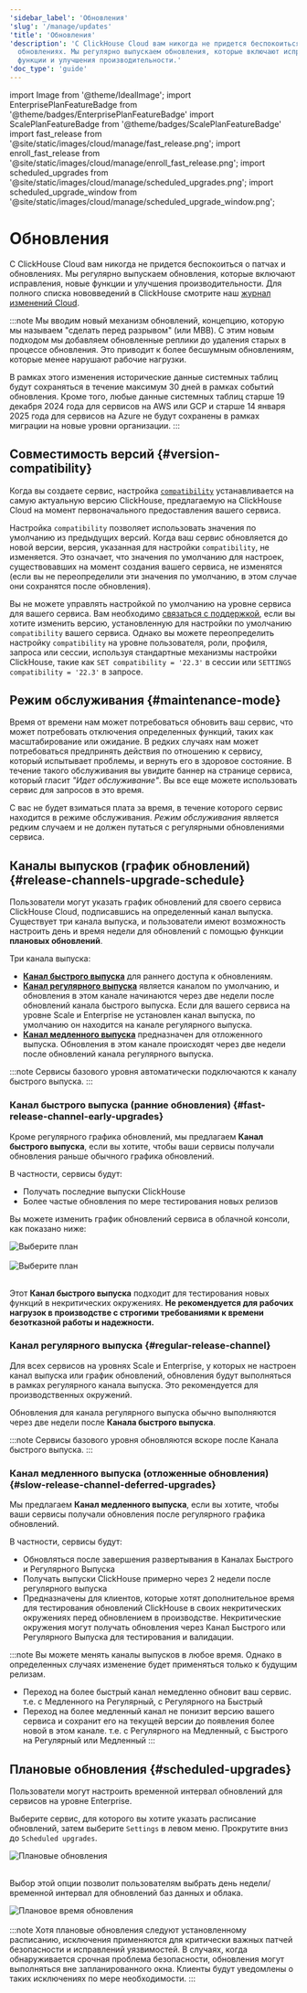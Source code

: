 ```yaml
---
'sidebar_label': 'Обновления'
'slug': '/manage/updates'
'title': 'Обновления'
'description': 'С ClickHouse Cloud вам никогда не придется беспокоиться о патчах и
  обновлениях. Мы регулярно выпускаем обновления, которые включают исправления, новые
  функции и улучшения производительности.'
'doc_type': 'guide'
---
```

import Image from '@theme/IdealImage';
import EnterprisePlanFeatureBadge from '@theme/badges/EnterprisePlanFeatureBadge'
import ScalePlanFeatureBadge from '@theme/badges/ScalePlanFeatureBadge'
import fast_release from '@site/static/images/cloud/manage/fast_release.png';
import enroll_fast_release from '@site/static/images/cloud/manage/enroll_fast_release.png';
import scheduled_upgrades from '@site/static/images/cloud/manage/scheduled_upgrades.png';
import scheduled_upgrade_window from '@site/static/images/cloud/manage/scheduled_upgrade_window.png';


# Обновления

С ClickHouse Cloud вам никогда не придется беспокоиться о патчах и обновлениях. Мы регулярно выпускаем обновления, которые включают исправления, новые функции и улучшения производительности. Для полного списка нововведений в ClickHouse смотрите наш [журнал изменений Cloud](/whats-new/cloud).

:::note
Мы вводим новый механизм обновлений, концепцию, которую мы называем "сделать перед разрывом" (или MBB). С этим новым подходом мы добавляем обновленные реплики до удаления старых в процессе обновления. Это приводит к более бесшумным обновлениям, которые менее нарушают рабочие нагрузки.

В рамках этого изменения исторические данные системных таблиц будут сохраняться в течение максимум 30 дней в рамках событий обновления. Кроме того, любые данные системных таблиц старше 19 декабря 2024 года для сервисов на AWS или GCP и старше 14 января 2025 года для сервисов на Azure не будут сохранены в рамках миграции на новые уровни организации.
:::

## Совместимость версий {#version-compatibility}

Когда вы создаете сервис, настройка [`compatibility`](/operations/settings/settings#compatibility) устанавливается на самую актуальную версию ClickHouse, предлагаемую на ClickHouse Cloud на момент первоначального предоставления вашего сервиса.

Настройка `compatibility` позволяет использовать значения по умолчанию из предыдущих версий. Когда ваш сервис обновляется до новой версии, версия, указанная для настройки `compatibility`, не изменяется. Это означает, что значения по умолчанию для настроек, существовавших на момент создания вашего сервиса, не изменятся (если вы не переопределили эти значения по умолчанию, в этом случае они сохранятся после обновления).

Вы не можете управлять настройкой по умолчанию на уровне сервиса для вашего сервиса. Вам необходимо [связаться с поддержкой](https://clickhouse.com/support/program), если вы хотите изменить версию, установленную для настройки по умолчанию `compatibility` вашего сервиса. Однако вы можете переопределить настройку `compatibility` на уровне пользователя, роли, профиля, запроса или сессии, используя стандартные механизмы настройки ClickHouse, такие как `SET compatibility = '22.3'` в сессии или `SETTINGS compatibility = '22.3'` в запросе.

## Режим обслуживания {#maintenance-mode}

Время от времени нам может потребоваться обновить ваш сервис, что может потребовать отключения определенных функций, таких как масштабирование или ожидание. В редких случаях нам может потребоваться предпринять действия по отношению к сервису, который испытывает проблемы, и вернуть его в здоровое состояние. В течение такого обслуживания вы увидите баннер на странице сервиса, который гласит _"Идет обслуживание"_. Вы все еще можете использовать сервис для запросов в это время.

С вас не будет взиматься плата за время, в течение которого сервис находится в режиме обслуживания. _Режим обслуживания_ является редким случаем и не должен путаться с регулярными обновлениями сервиса.

## Каналы выпусков (график обновлений) {#release-channels-upgrade-schedule}

Пользователи могут указать график обновлений для своего сервиса ClickHouse Cloud, подписавшись на определенный канал выпуска. Существует три канала выпуска, и пользователи имеют возможность настроить день и время недели для обновлений с помощью функции **плановых обновлений**.

Три канала выпуска:
- [**Канал быстрого выпуска**](#fast-release-channel-early-upgrades) для раннего доступа к обновлениям.
- [**Канал регулярного выпуска**](#regular-release-channel) является каналом по умолчанию, и обновления в этом канале начинаются через две недели после обновлений канала быстрого выпуска. Если для вашего сервиса на уровне Scale и Enterprise не установлен канал выпуска, по умолчанию он находится на канале регулярного выпуска.
- [**Канал медленного выпуска**](#slow-release-channel-deferred-upgrades) предназначен для отложенного выпуска. Обновления в этом канале происходят через две недели после обновлений канала регулярного выпуска.

:::note
Сервисы базового уровня автоматически подключаются к каналу быстрого выпуска.
:::

### Канал быстрого выпуска (ранние обновления) {#fast-release-channel-early-upgrades}

<ScalePlanFeatureBadge feature="Канал быстрого выпуска"/>

Кроме регулярного графика обновлений, мы предлагаем **Канал быстрого выпуска**, если вы хотите, чтобы ваши сервисы получали обновления раньше обычного графика обновлений.

В частности, сервисы будут:

- Получать последние выпуски ClickHouse
- Более частые обновления по мере тестирования новых релизов

Вы можете изменить график обновлений сервиса в облачной консоли, как показано ниже:

<div class="eighty-percent">
    <Image img={fast_release} size="lg" alt="Выберите план" border/>
</div>
<br/>

<div class="eighty-percent">
    <Image img={enroll_fast_release} size="lg" alt="Выберите план" border/>
</div>
<br/>

Этот **Канал быстрого выпуска** подходит для тестирования новых функций в некритических окружениях. **Не рекомендуется для рабочих нагрузок в производстве с строгими требованиями к времени безотказной работы и надежности.**

### Канал регулярного выпуска {#regular-release-channel}

Для всех сервисов на уровнях Scale и Enterprise, у которых не настроен канал выпуска или график обновлений, обновления будут выполняться в рамках регулярного канала выпуска. Это рекомендуется для производственных окружений.

Обновления для канала регулярного выпуска обычно выполняются через две недели после **Канала быстрого выпуска**.

:::note
Сервисы базового уровня обновляются вскоре после Канала быстрого выпуска.
:::

### Канал медленного выпуска (отложенные обновления) {#slow-release-channel-deferred-upgrades}

<EnterprisePlanFeatureBadge feature="Канал медленного выпуска"/>

Мы предлагаем **Канал медленного выпуска**, если вы хотите, чтобы ваши сервисы получали обновления после регулярного графика обновлений.

В частности, сервисы будут:

- Обновляться после завершения развертывания в Каналах Быстрого и Регулярного Выпуска
- Получать выпуски ClickHouse примерно через 2 недели после регулярного выпуска
- Предназначены для клиентов, которые хотят дополнительное время для тестирования обновлений ClickHouse в своих некритических окружениях перед обновлением в производстве. Некритические окружения могут получать обновления через Канал Быстрого или Регулярного Выпуска для тестирования и валидации.

:::note
Вы можете менять каналы выпусков в любое время. Однако в определенных случаях изменение будет применяться только к будущим релизам. 
- Переход на более быстрый канал немедленно обновит ваш сервис. т.е. с Медленного на Регулярный, с Регулярного на Быстрый
- Переход на более медленный канал не понизит версию вашего сервиса и сохранит его на текущей версии до появления более новой в этом канале. т.е. с Регулярного на Медленный, с Быстрого на Регулярный или Медленный
:::

## Плановые обновления {#scheduled-upgrades}

<EnterprisePlanFeatureBadge feature="Плановые обновления" linking_verb_are="true"/>

Пользователи могут настроить временной интервал обновлений для сервисов на уровне Enterprise.

Выберите сервис, для которого вы хотите указать расписание обновлений, затем выберите `Settings` в левом меню. Прокрутите вниз до `Scheduled upgrades`.

<div class="eighty-percent">
    <Image img={scheduled_upgrades} size="lg" alt="Плановые обновления" border/>
</div>
<br/>

Выбор этой опции позволит пользователям выбрать день недели/временной интервал для обновлений баз данных и облака.

<div class="eighty-percent">
    <Image img={scheduled_upgrade_window} size="lg" alt="Плановое время обновления" border/>
</div>
<br/>
:::note
Хотя плановые обновления следуют установленному расписанию, исключения применяются для критически важных патчей безопасности и исправлений уязвимостей. В случаях, когда обнаруживается срочная проблема безопасности, обновления могут выполняться вне запланированного окна. Клиенты будут уведомлены о таких исключениях по мере необходимости.
:::